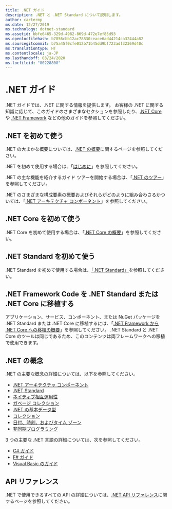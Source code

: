 ```yaml
---
title: .NET ガイド
description: .NET と .NET Standard について説明します。
author: cartermp
ms.date: 12/27/2019
ms.technology: dotnet-standard
ms.assetid: bbfe6465-329d-4982-869d-472e7ef85d93
ms.openlocfilehash: b7856cbb12ac78830ceace6ad44214ca32444a82
ms.sourcegitcommit: b75a45f0cfe012b71b45dd9bf723adf32369d40c
ms.translationtype: HT
ms.contentlocale: ja-JP
ms.lasthandoff: 03/24/2020
ms.locfileid: "80228808"
---
```

# <a name="net-guide"></a>.NET ガイド

.NET ガイドでは、.NET に関する情報を提供します。 お客様の .NET に関する知識に応じて、このガイドのさまざまなセクションを参照したり、[.NET Core](../core/index.md) や [.NET Framework](../framework/index.yml) などの他のガイドを参照してください。

## <a name="new-to-net"></a>.NET を初めて使う

.NET の大まかな概要については、[.NET の概要](https://dotnet.microsoft.com/learn/dotnet/what-is-dotnet)に関するページを参照してください。

.NET を初めて使用する場合は、「[はじめに](get-started.md)」を参照してください。

.NET の主な機能を紹介するガイド ツアーを開始する場合は、「[.NET のツアー](tour.md)」を参照してください。

.NET のさまざまな構成要素の概要およびそれらがどのように組み合わさるかついては、「[.NET アーキテクチャ コンポーネント](components.md)」を参照してください。

## <a name="new-to-net-core"></a>.NET Core を初めて使う

.NET Core を初めて使用する場合は、「[.NET Core の概要](../core/get-started.md)」を参照してください。

## <a name="new-to-net-standard"></a>.NET Standard を初めて使う

.NET Standard を初めて使用する場合は、[「.NET Standard」](net-standard.md)を参照してください。

## <a name="port-net-framework-code-to-net-standard-or-net-core"></a>.NET Framework Code を .NET Standard または .NET Core に移植する

アプリケーション、サービス、コンポーネント、または NuGet パッケージを .NET Standard または .NET Core に移植するには、「[.NET Framework から .NET Core への移植の概要](../core/porting/index.md)」を参照してください。 .NET Standard と .NET Core のツールは同じであるため、このコンテンツは両フレームワークへの移植で使用できます。

## <a name="net-concepts"></a>.NET の概念

.NET の主要な概念の詳細については、以下を参照してください。

* [.NET アーキテクチャ コンポーネント](components.md)
* [.NET Standard](net-standard.md)
* [ネイティブ相互運用性](native-interop/index.md)
* [ガベージ コレクション](garbage-collection/index.md)
* [.NET の基本データ型](base-types/index.md)
* [コレクション](collections/index.md)
* [日付、時刻、およびタイム ゾーン](datetime/index.md)
* [非同期プログラミング](async.md)

3 つの主要な .NET 言語の詳細については、次を参照してください。

* [C# ガイド](../csharp/index.yml)
* [F# ガイド](../fsharp/index.yml)
* [Visual Basic のガイド](../visual-basic/index.yml)

## <a name="api-reference"></a>API リファレンス

.NET で使用できるすべての API の詳細については、[.NET API リファレンス](../../api/index.md)に関するページを参照してください。
